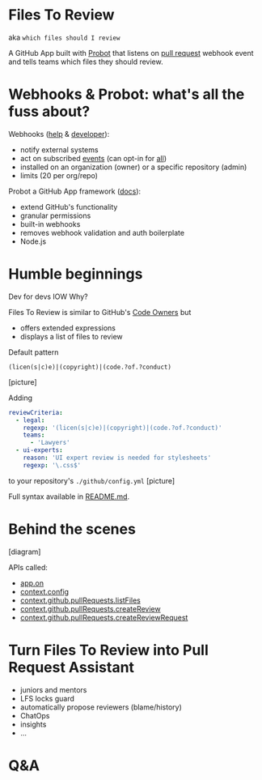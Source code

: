 # Files To Review
aka `which files should I review`

A GitHub App built with [Probot](https://github.com/probot/probot) that listens on [pull request](https://developer.github.com/v3/activity/events/types/#pullrequestevent)
webhook event and tells teams which files they should review.


# Webhooks & Probot: what's all the fuss about?

Webhooks ([help](https://help.github.com/en/articles/about-webhooks) & [developer](https://developer.github.com/webhooks/)):
* notify external systems
* act on subscribed [events](https://developer.github.com/webhooks/#events) (can opt-in for [all](https://developer.github.com/webhooks/#wildcard-event))
* installed on an organization (owner) or a specific repository (admin)
* limits (20 per org/repo)

Probot a GitHub App framework ([docs](https://probot.github.io/docs/)):
* extend GitHub's functionality
* granular permissions
* built-in webhooks
* removes webhook validation and auth boilerplate
* Node.js


# Humble beginnings

Dev for devs IOW Why?

Files To Review is similar to GitHub's [Code Owners](https://help.github.com/en/articles/about-code-owners) but
* offers extended expressions
* displays a list of files to review

Default pattern
```regexp
(licen(s|c)e)|(copyright)|(code.?of.?conduct)
```
[picture]

Adding
```yaml
reviewCriteria:
  - legal:
    regexp: '(licen(s|c)e)|(copyright)|(code.?of.?conduct)'
    teams:
      - 'Lawyers'
  - ui-experts:
    reason: 'UI expert review is needed for stylesheets'
    regexp: '\.css$'
```

to your repository's `./github/config.yml`
[picture]

Full syntax available in [README.md](https://github.com/geminica-apps/files-to-review/blob/master/README.md#configuration-description).


# Behind the scenes
[diagram]

APIs called:
* [app.on](https://probot.github.io/api/latest/classes/application.html#on)
* [context.config](https://probot.github.io/api/latest/classes/context.html#config)
* [context.github.pullRequests.listFiles](http://octokit.github.io/rest.js/#api-Pulls-listFiles)
* [context.github.pullRequests.createReview](http://octokit.github.io/rest.js/#api-Pulls-createReview)
* [context.github.pullRequests.createReviewRequest](http://octokit.github.io/rest.js/#api-Pulls-createReviewRequest)


# Turn Files To Review into Pull Request Assistant
* juniors and mentors
* LFS locks guard
* automatically propose reviewers (blame/history)
* ChatOps
* insights
* ...


# Q&A